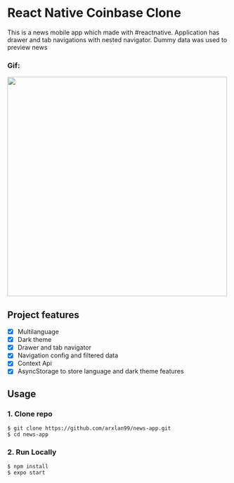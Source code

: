 # React Native Coinbase Clone
This is a news mobile app which made with #reactnative. Application has drawer and tab navigations with nested navigator. Dummy data was used to preview news
### Gif:
<img src="assets/gif/animation.gif" height="500" >

## Project features

- [x] Multilanguage
- [x] Dark theme
- [x] Drawer and tab navigator
- [x] Navigation config and filtered data
- [x] Context Api
- [x] AsyncStorage to store language and dark theme features

## Usage

### 1. Clone repo

```
$ git clone https://github.com/arxlan99/news-app.git
$ cd news-app
```

### 2. Run Locally

```
$ npm install
$ expo start
```
